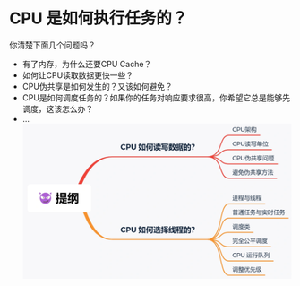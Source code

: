 #   CPU 是如何执行任务的？
你清楚下面几个问题吗？
-   有了内存，为什么还要CPU Cache？
-   如何让CPU读取数据更快一些？
-   CPU伪共享是如何发生的？又该如何避免？
-   CPU是如何调度任务的？如果你的任务对响应要求很高，你希望它总是能够先调度，这该怎么办？
-   ...
![提纲](./提纲.webp)
